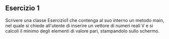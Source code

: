## Esercizio 1

Scrivere una classe Esercizio1 che contenga al suo interno un metodo main, nel quale si chiede all'utente di
inserire un vettore di numeri reali V e si calcoli il minimo degli elementi di valore pari, stampandolo sullo schermo.